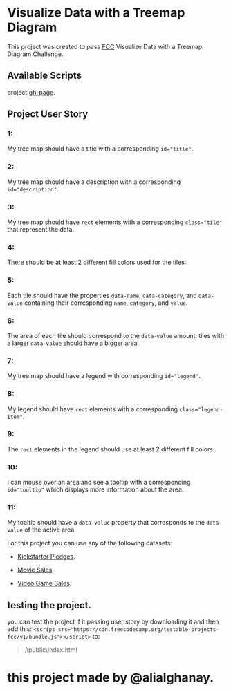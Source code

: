# Visualize Data with a Treemap Diagram

This project was created to pass [FCC](https://www.freecodecamp.org/) Visualize Data with a Treemap Diagram Challenge.


## Available Scripts

project [gh-page](https://alialghanay.github.io/treemap-diagram/).

## Project User Story 
### 1: 
My tree map should have a title with a corresponding `id="title"`.

### 2:
My tree map should have a description with a corresponding `id="description"`.

### 3:
My tree map should have `rect` elements with a corresponding `class="tile"` that represent the data.
### 4:
There should be at least 2 different fill colors used for the tiles.

### 5:
Each tile should have the properties `data-name`, `data-category`, and `data-value` containing their corresponding `name`, `category`, and `value`.

### 6:
 The area of each tile should correspond to the `data-value` amount: tiles with a larger `data-value` should have a bigger area.

### 7:
My tree map should have a legend with corresponding `id="legend"`.

### 8:
My legend should have `rect` elements with a corresponding `class="legend-item"`.

### 9:
The `rect` elements in the legend should use at least 2 different fill colors.

### 10:
 I can mouse over an area and see a tooltip with a corresponding `id="tooltip"` which displays more information about the area.

### 11:
My tooltip should have a `data-value` property that corresponds to the `data-value` of the active area.


For this project you can use any of the following datasets:

- [Kickstarter Pledges](https://cdn.freecodecamp.org/testable-projects-fcc/data/tree_map/kickstarter-funding-data.json).

- [Movie Sales](https://cdn.freecodecamp.org/testable-projects-fcc/data/tree_map/movie-data.json).

- [Video Game Sales](https://cdn.freecodecamp.org/testable-projects-fcc/data/tree_map/video-game-sales-data.json).

## testing the project.

you can test the project if it passing user story by downloading it and then add this:
`<script src="https://cdn.freecodecamp.org/testable-projects-fcc/v1/bundle.js"></script>`
to:
> .\public\index.html

# this project made by @alialghanay.